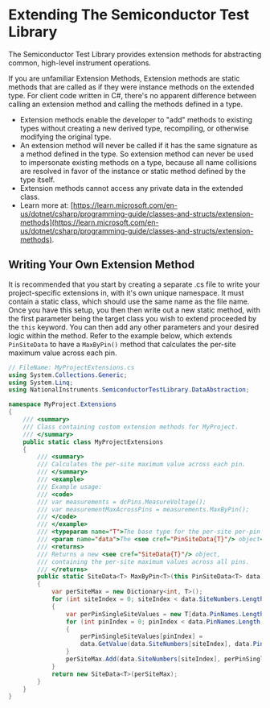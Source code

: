 # Extending The Semiconductor Test Library

The Semiconductor Test Library provides extension methods for abstracting common, high-level instrument operations.

If you are unfamiliar Extension Methods, Extension methods are static methods that are called as if they were instance methods on the extended type. For client code written in C#, there's no apparent difference between calling an extension method and calling the methods defined in a type.

- Extension methods enable the developer to "add" methods to existing types without creating a new derived type, recompiling, or otherwise modifying the original type.
- An extension method will never be called if it has the same signature as a method defined in the type. So extension method can never be used to impersonate existing methods on a type, because all name collisions are resolved in favor of the instance or static method defined by the type itself.
- Extension methods cannot access any private data in the extended class.
- Learn more at: [https://learn.microsoft.com/en-us/dotnet/csharp/programming-guide/classes-and-structs/extension-methods](https://learn.microsoft.com/en-us/dotnet/csharp/programming-guide/classes-and-structs/extension-methods).

## Writing Your Own Extension Method

It is recommended that you start by creating a separate .cs file to write your project-specific extensions in, with it's own unique namespace. It must contain a static class, which should use the same name as the file name. Once you have this setup, you then then write out a new static method, with the first parameter being the target class you wish to extend proceeded by the `this` keyword. You can then add any other parameters and your desired logic within the method. Refer to the example below, which extends `PinSiteData` to have a `MaxByPin()` method that calculates the per-site maximum value across each pin.

```C#
// FileName: MyProjectExtensions.cs
using System.Collections.Generic;
using System.Linq;
using NationalInstruments.SemiconductorTestLibrary.DataAbstraction;

namespace MyProject.Extensions
{
    /// <summary>
    /// Class containing custom extension methods for MyProject.
    /// </summary>
    public static class MyProjectExtensions
    {
        /// <summary>
        /// Calculates the per-site maximum value across each pin.
        /// </summary>
        /// <example>
        /// Example usage:
        /// <code>
        /// var measurements = dcPins.MeasureVoltage();
        /// var measurementMaxAcrossPins = measurements.MaxByPin();
        /// </code>
        /// </example>
        /// <typeparam name="T">The base type for the per-site per-pin data</typeparam>
        /// <param name="data">The <see cref="PinSiteData{T}"/> object</param>
        /// <returns>
        /// Returns a new <see cref="SiteData{T}"/> object,
        /// containing the per-site maximum values across all pins.
        /// </returns>
        public static SiteData<T> MaxByPin<T>(this PinSiteData<T> data)
        {
            var perSiteMax = new Dictionary<int, T>();
            for (int siteIndex = 0; siteIndex < data.SiteNumbers.Length; siteIndex++)
            {
                var perPinSingleSiteValues = new T[data.PinNames.Length];
                for (int pinIndex = 0; pinIndex < data.PinNames.Length; pinIndex++)
                {
                    perPinSingleSiteValues[pinIndex] =
                    data.GetValue(data.SiteNumbers[siteIndex], data.PinNames[pinIndex]);
                }
                perSiteMax.Add(data.SiteNumbers[siteIndex], perPinSingleSiteValues.Max());
            }
            return new SiteData<T>(perSiteMax);
        }
    }
}
```
